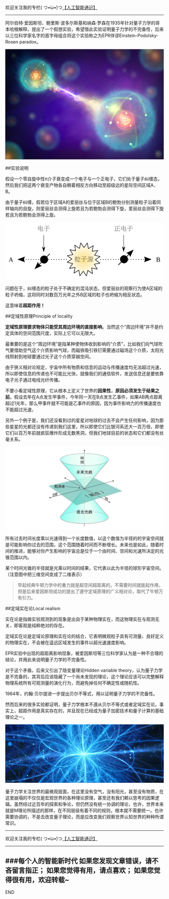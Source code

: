 欢迎关注我的专栏( つ•̀ω•́)つ[【人工智能通识】](https://www.jianshu.com/c/e9a7b7b7024d)

---

阿尔伯特·爱因斯坦、鲍里斯·波多尔斯基和纳森·罗森在1935年针对量子力学的哥本哈根解释，提出了一个假想实验，希望借此实验证明量子力学的不完备性，后来以三位科学家名字的首字母组合将这个实验称之为EPR佯谬Einstein-Podolsky-Rosen paradox。

![](imgs/4324074-064591cdba5ed63c.png?imageMogr2/auto-orient/strip%7CimageView2/2/w/1240)



##实验说明

假设一个零自旋中性π介子衰变成一个电子与一个正电子，它们处于量子纠缠态，然后我们把这两个衰变产物各自朝着相反方向移动至超级远的星际空间区域A、B。

由于量子纠缠，假若位于区域A的爱丽丝与位于区域B的鲍勃分别测量粒子沿着同样轴向的自旋，则爱丽丝会测得上旋若且为若鲍勃会测得下旋，爱丽丝会测得下旋若且为若鲍勃会测得上旋。


![](imgs/4324074-a27359d965380c84.png?imageMogr2/auto-orient/strip%7CimageView2/2/w/1240)

问题在于，纠缠态的粒子处于不确定的混沌状态，但爱丽丝的观察行为使A区域的粒子坍缩，这将同时对数百万光年之外B区域的粒子也坍缩为相反状态。

这意味着**超距作用！**

##定域性原理Principle of locality

**定域性原理要求物体只能受其周边环境的直接影响**。当然这个“周边环境”并不是约定具体的空间范围尺度，实际上它可以无限大。

最重要的是这个“周边环境”是指某种使物体收到影响的“介质”，比如我们向气球吹气要借助空气这个介质影响气球，而磁铁吸引铁钉需要通过磁场这个介质，太阳光线照射到地球要通过光子这个介质穿越空间。

由于狭义相对论规定，宇宙中所有物质和信息的运动与传播速度均无法超过光速，所以即使信息的传递也不可能比光快，就像我们的通信软件，发送信息还是要依靠电子光子通过电线光纤传播。

不要小看定域性原理，它从根本上定义了世界的**因果性**，**原因必须发生于结果之前**。假设去年在A点发生甲事件，今年同一天在B点发生乙事件，如果AB两点距离超过1光年，那么甲事件就不可能是乙事件的原因，因为事件影响力的传播速度也不能超过光速，

另外一个例子是，我们还没看到过的星星对地球的过去不会产生任何影响，因为那些星星的光都还没有传递到我们这里，所以即使它们比银河系还大一百万倍，即使它们以百万年前就疯狂爆炸形成无数黑洞，但我们地球目前的状态和它们都没有丝毫关系。

![](imgs/4324074-e64b807f2ffdd7a8.png?imageMogr2/auto-orient/strip%7CimageView2/2/w/1240)

所有过去时间长度乘以光速得到一个长度数值，以这个数值为半径的的宇宙空间就是可能影响你过去的范围，这个范围随着时间而不断增长。未来也是如此，随着时间的推进，能够对你产生影响的宇宙总是位于一个由时间、空间和光速所决定的光锥范围以内。

某个时间光锥的半径就是光乘以时间的结果，它代表以此为半径的球形宇宙空间。（注意图中把三维空间变成了二维表示）

>早起经典牛顿力学中的重力就是超空间超距离的，不需要时间就能起作用，但是后来爱因斯坦成功的提出了遵守定域原理的广义相对论，取代了牛顿万有引力。

##定域实在论Local realism

实在论是指做实验观测到的现象是出自于某种物理实在，而这物理实在与观测无关，即客观是纯粹绝对的存在。

定域实在论是定域论原理和实在论的结合，它表明微观粒子具有可测量、良好定义的物理实在，不会被在遥远区域发生的事件以超光速速度影响。

EPR实验中出现的超距离影响现象，被爱因斯坦等三位科学家认为是一种不合理的结论，并用此来说明量子力学的不完备性。

对于这个矛盾，后来又引出了隐变量理论Hidden variable theory，认为量子力学是不完备的，其背后应该隐藏了一个尚未发现的理论，这个理论应该可以完整解释物理系统所有可观测量的演化行为，而避免掉任何不确定性或随机性。

1964年，约翰·贝尔提进一步提出贝尔不等式，用以证明量子力学的不完备性。

然而后来的很多实验都证明，量子力学根本不遵从贝尔不等式或者定域实在论。事实上，超距作用是真实存在的，并且现在已经成为量子加密技术和量子计算的基础理论之一。

![](imgs/4324074-50ef1b161b774fa6.png?imageMogr2/auto-orient/strip%7CimageView2/2/w/1240)

量子力学关注世界的最微观层面，在这里没有空气，没有阳光，甚至没有物质，在这里崩塌的不仅仅是宏观世界的各种理论原理，甚至还有我们赖以思考的因果逻辑。虽然经过近百年的探索和争论，但仍然没有统一协调的理论，也许，世界本来就是M理论所描述的那样，在不同层级有着不同的规则，根本就不需要统一。也许需要协调的，不是去改变量子理论，而是应改变我们观察世界认知世界的种种所谓常识。



---
欢迎关注我的专栏( つ•̀ω•́)つ[【人工智能通识】](https://www.jianshu.com/c/e9a7b7b7024d)

---
###每个人的智能新时代
如果您发现文章错误，请不吝留言指正；
如果您觉得有用，请点喜欢；
如果您觉得很有用，欢迎转载~
---
END